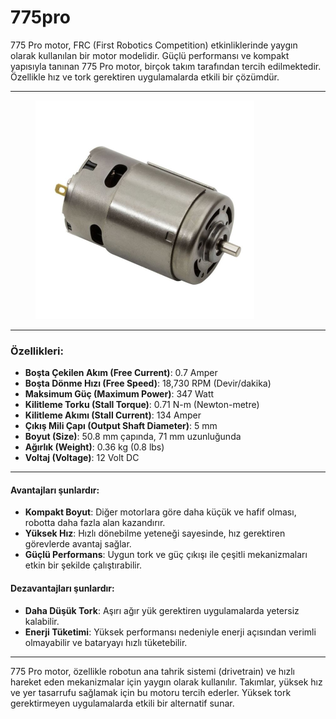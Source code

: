 # 775pro

775 Pro motor, FRC (First Robotics Competition) etkinliklerinde yaygın olarak kullanılan bir motor modelidir. Güçlü performansı ve kompakt yapısıyla tanınan 775 Pro motor, birçok takım tarafından tercih edilmektedir. Özellikle hız ve tork gerektiren uygulamalarda etkili bir çözümdür.

***

<figure><img src="../../../.gitbook/assets/image (4) (1).png" alt="" width="350"><figcaption></figcaption></figure>

***

### Özellikleri:

* **Boşta Çekilen Akım (Free Current)**: 0.7 Amper
* **Boşta Dönme Hızı (Free Speed)**: 18,730 RPM (Devir/dakika)
* **Maksimum Güç (Maximum Power)**: 347 Watt
* **Kilitleme Torku (Stall Torque)**: 0.71 N-m (Newton-metre)
* **Kilitleme Akımı (Stall Current)**: 134 Amper
* **Çıkış Mili Çapı (Output Shaft Diameter)**: 5 mm
* **Boyut (Size)**: 50.8 mm çapında, 71 mm uzunluğunda
* **Ağırlık (Weight)**: 0.36 kg (0.8 lbs)
* **Voltaj (Voltage)**: 12 Volt DC

***

#### Avantajları şunlardır:

* **Kompakt Boyut**: Diğer motorlara göre daha küçük ve hafif olması, robotta daha fazla alan kazandırır.
* **Yüksek Hız**: Hızlı dönebilme yeteneği sayesinde, hız gerektiren görevlerde avantaj sağlar.
* **Güçlü Performans**: Uygun tork ve güç çıkışı ile çeşitli mekanizmaları etkin bir şekilde çalıştırabilir.

#### Dezavantajları şunlardır:

* **Daha Düşük Tork**: Aşırı ağır yük gerektiren uygulamalarda yetersiz kalabilir.
* **Enerji Tüketimi**: Yüksek performansı nedeniyle enerji açısından verimli olmayabilir ve bataryayı hızlı tüketebilir.

***

775 Pro motor, özellikle robotun ana tahrik sistemi (drivetrain) ve hızlı hareket eden mekanizmalar için yaygın olarak kullanılır. Takımlar, yüksek hız ve yer tasarrufu sağlamak için bu motoru tercih ederler. Yüksek tork gerektirmeyen uygulamalarda etkili bir alternatif sunar.
















